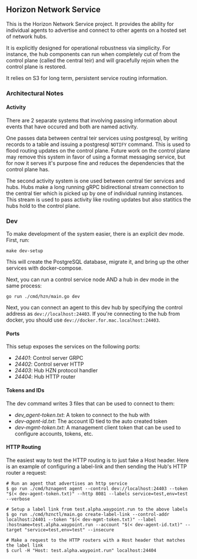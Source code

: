 ## Horizon Network Service

This is the Horizon Network Service project. It provides the ability for individual agents to advertise
and connect to other agents on a hosted set of network hubs.

It is explicitly designed for operational robustness via simplicity. For instance, the hub components can
run when completely cut of from the control plane (called the central teir) and will gracefully rejoin when
the control plane is restored.

It relies on S3 for long term, persistent service routing information.


### Architectural Notes

#### Activity

There are 2 separate systems that involving passing information about events that have occured and both are
named activity.

One passes data between central teir services using postgresql, by writing records to a table
and issuing a postgresql `NOTIFY` command. This is used to flood routing updates on the control plane.
Future work on the control plane may remove this system in favor of using a format messaging service, but
for now it serves it's purpose fine and reduces the dependencies that the control plane has.

The second activity system is one used between central tier services and hubs. Hubs make a long running
gRPC bidirectional stream connection to the central tier which is picked up by one of individual running
instances. This stream is used to pass activity like routing updates but also statitics the hubs hold to
the control plane.

### Dev

To make development of the system easier, there is an explicit dev mode. First, run:

```
make dev-setup
```

This will create the PostgreSQL database, migrate it, and bring up the other services with
docker-compose.

Next, you can run a control service node AND a hub in dev mode in the same process:

```
go run ./cmd/hzn/main.go dev
```

Next, you can connect an agent to this dev hub by specifying the control address as `dev://localhost:24403`.
If you're connecting to the hub from docker, you should use `dev://docker.for.mac.localhost:24403`.

#### Ports

This setup exposes the services on the following ports:

- _24401_: Control server GRPC
- _24402_: Control server HTTP
- _24403_: Hub HZN protocol handler
- _24404_: Hub HTTP router

#### Tokens and IDs

The dev command writes 3 files that can be used to connect to them:

- _dev_agent-token.txt_: A token to connect to the hub with
- _dev-agent-id.txt_: The account ID tied to the auto created token
- _dev-mgmt-token.txt_: A management client token that can be used to configure accounts, tokens, etc.

#### HTTP Routing

The easiest way to test the HTTP routing is to just fake a Host header. Here is an example of configuring
a label-link and then sending the Hub's HTTP router a request:

```
# Run an agent that advertises an http service
$ go run ./cmd/hznagent agent --control dev://localhost:24403 --token "$(< dev-agent-token.txt)" --http 8081 --labels service=test,env=test --verbose

# Setup a label link from test.alpha.waypoint.run to the above labels
$ go run ./cmd/hznctl/main.go create-label-link --control-addr localhost:24401 --token "$(< dev-mgmt-token.txt)" --label :hostname=test.alpha.waypoint.run --account "$(< dev-agent-id.txt)" --target "service=test,env=test" --insecure

# Make a request to the HTTP routers with a Host header that matches the label link
$ curl -H "Host: test.alpha.waypoint.run" localhost:24404
```

